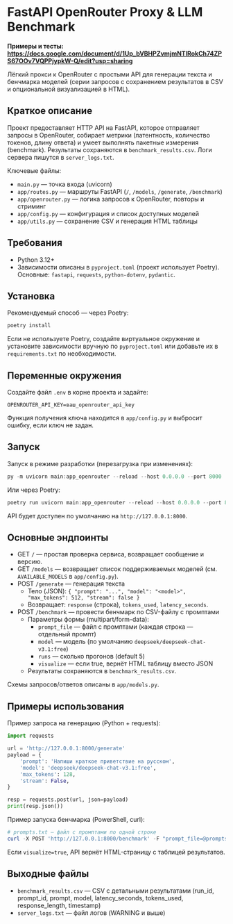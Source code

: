 # FastAPI OpenRouter Proxy & LLM Benchmark

**Примеры и тесты: https://docs.google.com/document/d/1Up_bVBHPZvmjmNTlRokCh74ZPS67OOv7VQPPjypkW-Q/edit?usp=sharing**

Лёгкий прокси к OpenRouter с простыми API для генерации текста и бенчмарка моделей (серии запросов с сохранением результатов в CSV и опциональной визуализацией в HTML).



## Краткое описание

Проект предоставляет HTTP API на FastAPI, которое отправляет запросы в OpenRouter, собирает метрики (латентность, количество токенов, длину ответа) и умеет выполнять пакетные измерения (benchmark). Результаты сохраняются в `benchmark_results.csv`. Логи сервера пишутся в `server_logs.txt`.

Ключевые файлы:
- `main.py` — точка входа (uvicorn)
- `app/routes.py` — маршруты FastAPI (`/`, `/models`, `/generate`, `/benchmark`)
- `app/openrouter.py` — логика запросов к OpenRouter, повторы и стриминг
- `app/config.py` — конфигурация и список доступных моделей
- `app/utils.py` — сохранение CSV и генерация HTML таблицы

## Требования

- Python 3.12+
- Зависимости описаны в `pyproject.toml` (проект использует Poetry). Основные: `fastapi`, `requests`, `python-dotenv`, `pydantic`.

## Установка

Рекомендуемый способ — через Poetry:

```powershell
poetry install
```

Если не используете Poetry, создайте виртуальное окружение и установите зависимости вручную по `pyproject.toml` или добавьте их в `requirements.txt` по необходимости.

## Переменные окружения

Создайте файл `.env` в корне проекта и задайте:

```
OPENROUTER_API_KEY=ваш_openrouter_api_key
```

Функция получения ключа находится в `app/config.py` и выбросит ошибку, если ключ не задан.

## Запуск

Запуск в режиме разработки (перезагрузка при изменениях):

```powershell
py -m uvicorn main:app_openrouter --reload --host 0.0.0.0 --port 8000
```

Или через Poetry:

```powershell
poetry run uvicorn main:app_openrouter --reload --host 0.0.0.0 --port 8000
```

API будет доступен по умолчанию на `http://127.0.0.1:8000`.

## Основные эндпоинты

- GET `/` — простая проверка сервиса, возвращает сообщение и версию.
- GET `/models` — возвращает список поддерживаемых моделей (см. `AVAILABLE_MODELS` в `app/config.py`).
- POST `/generate` — генерация текста
  - Тело (JSON): `{ "prompt": "...", "model": "<model>", "max_tokens": 512, "stream": false }`
  - Возвращает: `response` (строка), `tokens_used`, `latency_seconds`.
- POST `/benchmark` — провести бенчмарк по CSV-файлу с промптами
  - Параметры формы (multipart/form-data):
    - `prompt_file` — файл с промптами (каждая строка — отдельный промпт)
    - `model` — модель (по умолчанию `deepseek/deepseek-chat-v3.1:free`)
    - `runs` — сколько прогонов (default 5)
    - `visualize` — если true, вернёт HTML таблицу вместо JSON
  - Результаты сохраняются в `benchmark_results.csv`.

Схемы запросов/ответов описаны в `app/models.py`.

## Примеры использования

Пример запроса на генерацию (Python + requests):

```python
import requests

url = 'http://127.0.0.1:8000/generate'
payload = {
    'prompt': 'Напиши краткое приветствие на русском',
    'model': 'deepseek/deepseek-chat-v3.1:free',
    'max_tokens': 128,
    'stream': False,
}

resp = requests.post(url, json=payload)
print(resp.json())
```

Пример запуска бенчмарка (PowerShell, curl):

```powershell
# prompts.txt — файл с промптами по одной строке
curl -X POST 'http://127.0.0.1:8000/benchmark' -F "prompt_file=@prompts.txt" -F "model=deepseek/deepseek-chat-v3.1:free" -F "runs=3" -F "visualize=false"
```

Если `visualize=true`, API вернёт HTML-страницу с таблицей результатов.

## Выходные файлы

- `benchmark_results.csv` — CSV с детальными результатами (run_id, prompt_id, prompt, model, latency_seconds, tokens_used, response_length, timestamp)
- `server_logs.txt` — файл логов (WARNING и выше)